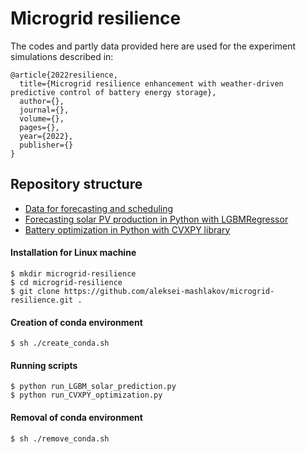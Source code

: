 # Microgrid resilience

The codes and partly data provided here are used for the experiment simulations described in:

```
@article{2022resilience,
  title={Microgrid resilience enhancement with weather-driven predictive control of battery energy storage},
  author={},
  journal={},
  volume={},
  pages={},
  year={2022},
  publisher={}
}
```

## Repository structure
<!--toc-->
 - [Data for forecasting and scheduling](#data)                    
 - [Forecasting solar PV production in Python with LGBMRegressor](#run_LGBM_solar_prediction)    
 - [Battery optimization in Python with CVXPY library](#run_CVXPY_optimization)
<!--toc_end-->

#### Installation for Linux machine

    $ mkdir microgrid-resilience
    $ cd microgrid-resilience
    $ git clone https://github.com/aleksei-mashlakov/microgrid-resilience.git .

#### Creation of conda environment

    $ sh ./create_conda.sh

#### Running scripts

    $ python run_LGBM_solar_prediction.py
    $ python run_CVXPY_optimization.py

#### Removal of conda environment

    $ sh ./remove_conda.sh
